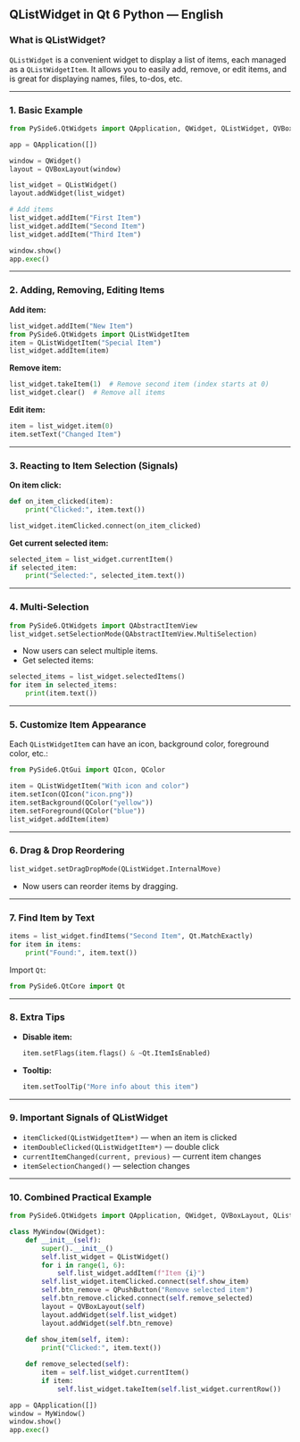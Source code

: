 ## **QListWidget in Qt 6 Python — English**

### **What is QListWidget?**

`QListWidget` is a convenient widget to display a list of items, each managed as a `QListWidgetItem`.
It allows you to easily add, remove, or edit items, and is great for displaying names, files, to-dos, etc.

---

### **1. Basic Example**

```python
from PySide6.QtWidgets import QApplication, QWidget, QListWidget, QVBoxLayout

app = QApplication([])

window = QWidget()
layout = QVBoxLayout(window)

list_widget = QListWidget()
layout.addWidget(list_widget)

# Add items
list_widget.addItem("First Item")
list_widget.addItem("Second Item")
list_widget.addItem("Third Item")

window.show()
app.exec()
```

---

### **2. Adding, Removing, Editing Items**

**Add item:**

```python
list_widget.addItem("New Item")
from PySide6.QtWidgets import QListWidgetItem
item = QListWidgetItem("Special Item")
list_widget.addItem(item)
```

**Remove item:**

```python
list_widget.takeItem(1)  # Remove second item (index starts at 0)
list_widget.clear()  # Remove all items
```

**Edit item:**

```python
item = list_widget.item(0)
item.setText("Changed Item")
```

---

### **3. Reacting to Item Selection (Signals)**

**On item click:**

```python
def on_item_clicked(item):
    print("Clicked:", item.text())

list_widget.itemClicked.connect(on_item_clicked)
```

**Get current selected item:**

```python
selected_item = list_widget.currentItem()
if selected_item:
    print("Selected:", selected_item.text())
```

---

### **4. Multi-Selection**

```python
from PySide6.QtWidgets import QAbstractItemView
list_widget.setSelectionMode(QAbstractItemView.MultiSelection)
```

* Now users can select multiple items.
* Get selected items:

```python
selected_items = list_widget.selectedItems()
for item in selected_items:
    print(item.text())
```

---

### **5. Customize Item Appearance**

Each `QListWidgetItem` can have an icon, background color, foreground color, etc.:

```python
from PySide6.QtGui import QIcon, QColor

item = QListWidgetItem("With icon and color")
item.setIcon(QIcon("icon.png"))
item.setBackground(QColor("yellow"))
item.setForeground(QColor("blue"))
list_widget.addItem(item)
```

---

### **6. Drag & Drop Reordering**

```python
list_widget.setDragDropMode(QListWidget.InternalMove)
```

* Now users can reorder items by dragging.

---

### **7. Find Item by Text**

```python
items = list_widget.findItems("Second Item", Qt.MatchExactly)
for item in items:
    print("Found:", item.text())
```

Import `Qt`:

```python
from PySide6.QtCore import Qt
```

---

### **8. Extra Tips**

* **Disable item:**

  ```python
  item.setFlags(item.flags() & ~Qt.ItemIsEnabled)
  ```
* **Tooltip:**

  ```python
  item.setToolTip("More info about this item")
  ```

---

### **9. Important Signals of QListWidget**

* `itemClicked(QListWidgetItem*)` — when an item is clicked
* `itemDoubleClicked(QListWidgetItem*)` — double click
* `currentItemChanged(current, previous)` — current item changes
* `itemSelectionChanged()` — selection changes

---

### **10. Combined Practical Example**

```python
from PySide6.QtWidgets import QApplication, QWidget, QVBoxLayout, QListWidget, QPushButton

class MyWindow(QWidget):
    def __init__(self):
        super().__init__()
        self.list_widget = QListWidget()
        for i in range(1, 6):
            self.list_widget.addItem(f"Item {i}")
        self.list_widget.itemClicked.connect(self.show_item)
        self.btn_remove = QPushButton("Remove selected item")
        self.btn_remove.clicked.connect(self.remove_selected)
        layout = QVBoxLayout(self)
        layout.addWidget(self.list_widget)
        layout.addWidget(self.btn_remove)
    
    def show_item(self, item):
        print("Clicked:", item.text())

    def remove_selected(self):
        item = self.list_widget.currentItem()
        if item:
            self.list_widget.takeItem(self.list_widget.currentRow())

app = QApplication([])
window = MyWindow()
window.show()
app.exec()
```

